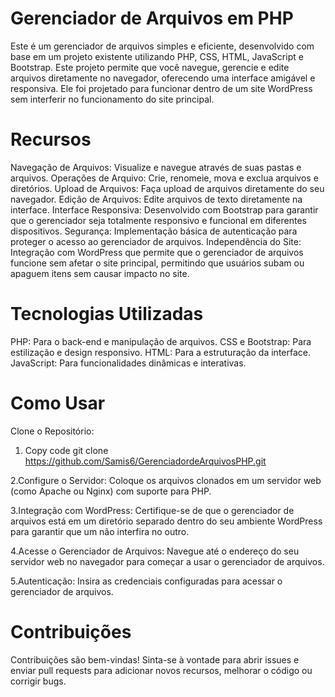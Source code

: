 # Gerenciador de Arquivos em PHP
Este é um gerenciador de arquivos simples e eficiente, desenvolvido com base em um projeto existente utilizando PHP, CSS, HTML, JavaScript e Bootstrap. Este projeto permite que você navegue, gerencie e edite arquivos diretamente no navegador, oferecendo uma interface amigável e responsiva. Ele foi projetado para funcionar dentro de um site WordPress sem interferir no funcionamento do site principal.

# Recursos
Navegação de Arquivos: Visualize e navegue através de suas pastas e arquivos.
Operações de Arquivo: Crie, renomeie, mova e exclua arquivos e diretórios.
Upload de Arquivos: Faça upload de arquivos diretamente do seu navegador.
Edição de Arquivos: Edite arquivos de texto diretamente na interface.
Interface Responsiva: Desenvolvido com Bootstrap para garantir que o gerenciador seja totalmente responsivo e funcional em diferentes dispositivos.
Segurança: Implementação básica de autenticação para proteger o acesso ao gerenciador de arquivos.
Independência do Site: Integração com WordPress que permite que o gerenciador de arquivos funcione sem afetar o site principal, permitindo que usuários subam ou apaguem itens sem causar impacto no site.

# Tecnologias Utilizadas
PHP: Para o back-end e manipulação de arquivos.
CSS e Bootstrap: Para estilização e design responsivo.
HTML: Para a estruturação da interface.
JavaScript: Para funcionalidades dinâmicas e interativas.

# Como Usar
Clone o Repositório:

1. Copy code
git clone https://github.com/Samis6/GerenciadordeArquivosPHP.git

2.Configure o Servidor:
Coloque os arquivos clonados em um servidor web (como Apache ou Nginx) com suporte para PHP.

3.Integração com WordPress:
Certifique-se de que o gerenciador de arquivos está em um diretório separado dentro do seu ambiente WordPress para garantir que um não interfira no outro.

4.Acesse o Gerenciador de Arquivos:
Navegue até o endereço do seu servidor web no navegador para começar a usar o gerenciador de arquivos.

5.Autenticação:
Insira as credenciais configuradas para acessar o gerenciador de arquivos.

# Contribuições
Contribuições são bem-vindas! Sinta-se à vontade para abrir issues e enviar pull requests para adicionar novos recursos, melhorar o código ou corrigir bugs.
